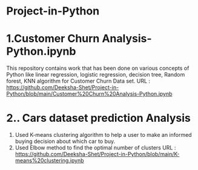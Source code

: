 # Project-in-Python

# 1.Customer Churn Analysis-Python.ipynb
This repository contains work that has been done on various concepts of Python like linear regression, logistic regression, decision tree, Random forest, KNN algorithm for Customer Churn Data set.
URL : https://github.com/Deeksha-Shet/Project-in-Python/blob/main/Customer%20Churn%20Analysis-Python.ipynb

# 2.. Cars dataset prediction Analysis
1. Used K-means clustering algorithm to help a user to make an informed buying decision about which car to buy.
2. Used Elbow method to find the optimal number of clusters
URL : https://github.com/Deeksha-Shet/Project-in-Python/blob/main/K-means%20clustering.ipynb
